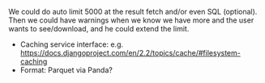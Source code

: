 
We could do auto limit 5000  at the result fetch and/or even SQL (optional). Then we could have warnings when we know we have more and the user wants to see/download, and he could extend the limit.

- Caching service interface: e.g. https://docs.djangoproject.com/en/2.2/topics/cache/#filesystem-caching
- Format: Parquet via Panda?
